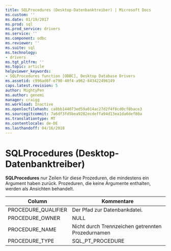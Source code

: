 ```yaml
---
title: SQLProcedures (Desktop-Datenbanktreiber) | Microsoft Docs
ms.custom: ''
ms.date: 01/19/2017
ms.prod: sql
ms.prod_service: drivers
ms.service: ''
ms.component: odbc
ms.reviewer: ''
ms.suite: sql
ms.technology:
- drivers
ms.tgt_pltfrm: ''
ms.topic: article
helpviewer_keywords:
- SQLProcedures function [ODBC], Desktop Database Drivers
ms.assetid: c996ad6f-e790-40f4-a962-843422496149
caps.latest.revision: 5
author: MightyPen
ms.author: genemi
manager: craigg
ms.workload: Inactive
ms.openlocfilehash: ca8bb144073ed59a014ac27d2f4f8cd0cf8bace3
ms.sourcegitcommit: 7a6df3fd5bea9282ecdeffa94d13ea1da6def80a
ms.translationtype: MT
ms.contentlocale: de-DE
ms.lasthandoff: 04/16/2018
---
```

# <a name="sqlprocedures-desktop-database-drivers"></a>SQLProcedures (Desktop-Datenbanktreiber)
**SQLProcedures** nur Zeilen für diese Prozeduren, die mindestens ein Argument haben zurück. Prozeduren, die keine Argumente enthalten, werden als Ansichten behandelt.  
  
|Column|Kommentare|  
|------------|--------------|  
|PROCEDURE_QUALIFIER|Der Pfad zur Datenbankdatei.|  
|PROCEDURE_OWNER|NULL|  
|PROCEDURE_NAME|Nicht durch Trennzeichen getrennten Prozedurnamen|  
|PROCEDURE_TYPE|SQL_PT_PROCEDURE|
